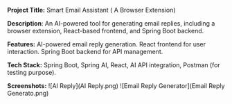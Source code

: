 **Project Title:** Smart Email Assistant ( A Browser Extension)

**Description**: An AI-powered tool for generating email replies, including a browser extension, React-based frontend, and Spring Boot backend.

**Features:**
AI-powered email reply generation.
React frontend for user interaction.
Spring Boot backend for API management.

**Tech Stack:**  Spring Boot, Spring AI, React, AI API integration, Postman (for testing purpose).

**Screenshots:** 
![AI Reply](AI Reply.png)
![Email Reply Generator](Email Reply Generato.png)
